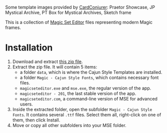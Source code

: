 Some template images provided by [CardConjurer](https://cardconjurer.com/):
Praetor Showcase, JP Mystical Archive, PT Box for Mystical Archives, Sketch frame

This is a collection of [Magic Set Editor](https://github.com/twanvl/MagicSetEditor2) files representing modern Magic frames.

# Installation

1. Download and extract [this zip file](https://github.com/CajunAvenger/Cajun-Style-Templates/archive/master.zip).
2. Extract the zip file. It will contain 5 items:
    * a folder `data`, which is where the Cajun Style Templates are installed.
    * a folder `Magic - Cajun Style Fonts`, which contains necessary font files.
    * `magicseteditor.exe` and `mse.exe`, the regular version of the app.
    * `magicseteditor - 201`, the last stable version of the app.
    * `magicseteditor.com`, a command-line version of MSE for advanced users.
4. Inside the extracted folder, open the subfolder `Magic - Cajun Style Fonts`. It contains several `.ttf` files. Select them all, right-click on one of them, then click Install.
5. Move or copy all other subfolders into your MSE folder.
